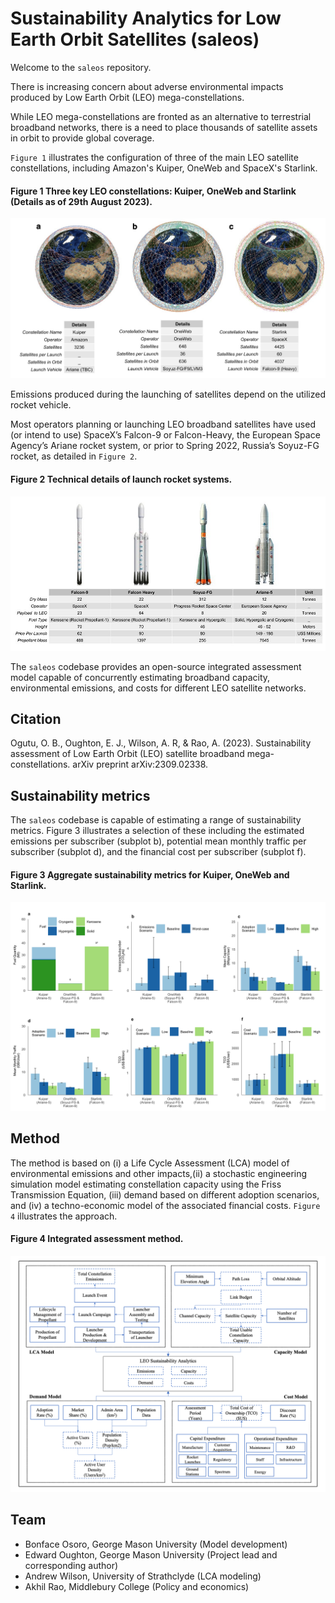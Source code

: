 # Sustainability Analytics for Low Earth Orbit Satellites (saleos)

Welcome to the `saleos` repository.

There is increasing concern about adverse environmental impacts produced by Low Earth Orbit (LEO) mega-constellations.

While LEO mega-constellations are fronted as an alternative to terrestrial broadband networks, there is a need to place thousands of satellite assets in orbit to provide global coverage. 

`Figure 1` illustrates the configuration of three of the main LEO satellite constellations, including Amazon's Kuiper, OneWeb and SpaceX's Starlink. 

#### Figure 1 Three key LEO constellations: Kuiper, OneWeb and Starlink (Details as of 29th August 2023).
<p align="center">
  <img src="/vis/figures/readme/fig_1.jpg" />
</p>

Emissions produced during the launching of satellites depend on the utilized rocket vehicle. 

Most operators planning or launching LEO broadband satellites have used (or intend to use) SpaceX’s Falcon-9 or Falcon-Heavy, the European Space Agency’s Ariane rocket system, or prior to Spring 2022, Russia’s Soyuz-FG rocket, as detailed in `Figure 2`. 

#### Figure 2 Technical details of launch rocket systems.
<p align="center">
  <img src="/vis/figures/readme/fig_2.jpg" />
</p>

The `saleos` codebase provides an open-source integrated assessment model capable of concurrently estimating broadband capacity, environmental emissions, and costs for different LEO satellite networks.

Citation
---------
Ogutu, O. B., Oughton, E. J., Wilson, A. R, & Rao, A. (2023). Sustainability assessment of Low Earth Orbit (LEO) satellite broadband mega-constellations. arXiv preprint arXiv:2309.02338.

## Sustainability metrics

The `saleos` codebase is capable of estimating a range of sustainability metrics. Figure 3 illustrates a selection of these including the estimated emissions per subscriber (subplot b), potential mean monthly traffic per subscriber (subplot d), and the financial cost per subscriber (subplot f).

#### Figure 3 Aggregate sustainability metrics for Kuiper, OneWeb and Starlink.
<p align = 'center'>
  <img src= '/vis/figures/readme/c_aggregate_metrics.png' />
</p>

## Method

The method is based on (i) a Life Cycle Assessment (LCA) model of environmental emissions and other impacts,(ii) a stochastic engineering simulation model estimating constellation capacity using the Friss Transmission Equation, (iii) demand based on different adoption scenarios, and (iv) a techno-economic model of the associated financial costs. `Figure 4` illustrates the approach.

#### Figure 4 Integrated assessment method.
<p align = 'center'>
  <img src= '/vis/figures/readme/model.png' />
</p>

## Team
- Bonface Osoro, George Mason University (Model development)
- Edward Oughton, George Mason University (Project lead and corresponding author)
- Andrew Wilson, University of Strathclyde (LCA modeling)
- Akhil Rao, Middlebury College (Policy and economics)